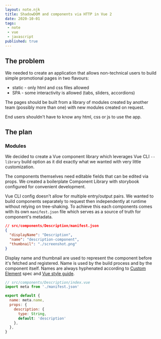 ```yaml
---
layout: note.njk
title: ShadowDOM and components via HTTP in Vue 2
date: 2020-10-01
tags: 
 - note
 - vue
 - javascript
published: true
---
```


## The problem

We needed to create an application that allows non-technical users to build simple promotional pages in two flavours: 
 - static - only html and css files allowed
 - SPA - some interactivity is allowed (tabs, sliders, accordions)

The pages should be built from a library of modules created by another team (possibly more than one) with new modules
created on request.

End users shouldn't have to know any html, css or js to use the app.

## The plan

### Modules
We decided to create a Vue component library which leverages Vue CLI `--library` build option as it did exactly what we wanted
with very little customization.

The components themselves need editable fields that can be edited via props. We created a boilerplate Component Library with
storybook configured for convenient development.

Vue CLI config doesn't allow for multiple entry/output pairs. We wanted to build components separately to request then independently at runtime
without relying on tree-shaking.
To achieve this each components comes with its own `manifest.json` file which serves as a source of truth for component's metadata.

```json
// src/components/Description/manifest.json
{
  "displayName": "Description",
  "name": "description-component",
  "thumbnail": "./screenshot.png"
}
```

Display name and thumbnail are used to represent the component before it's fetched and registered. Name is used by the build process and by the component itself.
Names are always hyphenated according to [Custom Element](https://html.spec.whatwg.org/multipage/custom-elements.html#custom-elements-core-concepts) spec and
[Vue style guide](https://vuejs.org/v2/style-guide/#Multi-word-component-names-essential).

```js
// src/components/Description/index.vue
import meta from './manifest.json'

export default {
  name: meta.name,
  props: {
    description: {
      type: String,
      default: 'description'
    },
  },
}
```